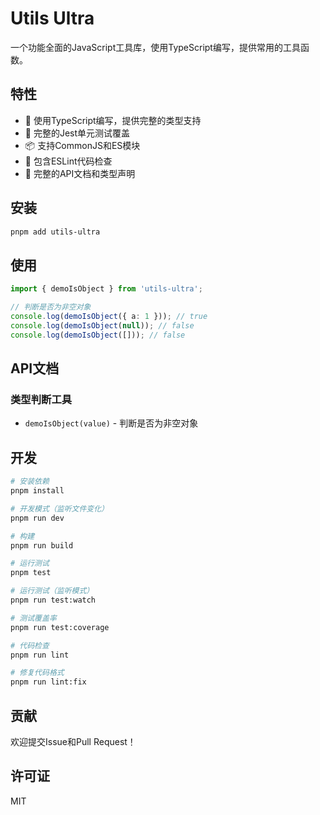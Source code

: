 # Utils Ultra

一个功能全面的JavaScript工具库，使用TypeScript编写，提供常用的工具函数。

## 特性

- 🚀 使用TypeScript编写，提供完整的类型支持
- 🧪 完整的Jest单元测试覆盖
- 📦 支持CommonJS和ES模块
- 🔧 包含ESLint代码检查
- 📖 完整的API文档和类型声明

## 安装

```bash
pnpm add utils-ultra
```

## 使用

```typescript
import { demoIsObject } from 'utils-ultra';

// 判断是否为非空对象
console.log(demoIsObject({ a: 1 })); // true
console.log(demoIsObject(null)); // false
console.log(demoIsObject([])); // false
```

## API文档

### 类型判断工具

- `demoIsObject(value)` - 判断是否为非空对象

## 开发

```bash
# 安装依赖
pnpm install

# 开发模式（监听文件变化）
pnpm run dev

# 构建
pnpm run build

# 运行测试
pnpm test

# 运行测试（监听模式）
pnpm run test:watch

# 测试覆盖率
pnpm run test:coverage

# 代码检查
pnpm run lint

# 修复代码格式
pnpm run lint:fix
```

## 贡献

欢迎提交Issue和Pull Request！

## 许可证

MIT